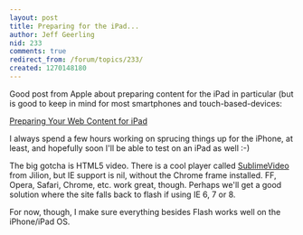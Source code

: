```yaml
---
layout: post
title: Preparing for the iPad...
author: Jeff Geerling
nid: 233
comments: true
redirect_from: /forum/topics/233/
created: 1270148180
---
```

<p>
	Good post from Apple about preparing content for the iPad in particular (but is good to keep in mind for most smartphones and touch-based-devices:</p>
<p>
	<a href="http://developer.apple.com/safari/library/technotes/tn2010/tn2262.html">Preparing Your Web Content for iPad</a></p>
<p>
	I always spend a few hours working on sprucing things up for the iPhone, at least, and hopefully soon I&#39;ll be able to test on an iPad as well :-)</p>
<p>
	The big gotcha is HTML5 video. There is a cool player called <a href="http://jilion.com/sublime/video">SublimeVideo</a> from Jilion, but IE support is nil, without the Chrome frame installed. FF, Opera, Safari, Chrome, etc. work great, though. Perhaps we&#39;ll get a good solution where the site falls back to flash if using IE 6, 7 or 8.</p>
<p>
	For now, though, I make sure everything besides Flash works well on the iPhone/iPad OS.</p>
